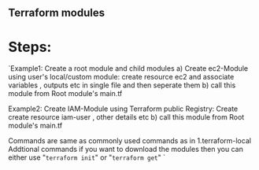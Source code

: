 ## Terraform modules

# Steps:
`Example1: Create a root module and child modules
a) Create ec2-Module using user's local/custom module: create resource ec2 and associate variables , outputs etc in single file and then seperate them
b) call this module from Root module's main.tf

Example2:
Create IAM-Module using Terraform public Registry: Create create resource iam-user , other details etc
b) call this module from Root module's main.tf


Commands are same as commonly used commands as in 1.terraform-local
Addtional commands if you want to download the modules then you can either use "`terraform init`" or "`terraform get`" `
